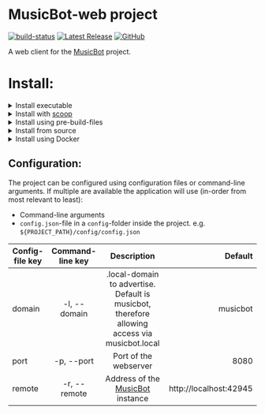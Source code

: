 # MusicBot-web project

[![build-status](https://github.com/felixgail/musicbot-web/workflows/BUILD/badge.svg?branch=master)](https://github.com/FelixGail/Musicbot-web/actions)
[![Latest Release](https://img.shields.io/github/v/tag/FelixGail/MusicBot-web?label=Latest%20release)](https://github.com/FelixGail/Musicbot-web/releases)
[![GitHub](https://img.shields.io/github/license/felixgail/MusicBot-web)](https://github.com/FelixGail/Musicbot-web/blob/master/LICENSE)

A web client for the [MusicBot](https://github.com/BjoernPetersen/MusicBot) project.

# Install:

<details>
    <summary>Install executable</summary>
    
- Download the latest executable for your architecture from the         [release section](https://github.com/FelixGail/MusicBot-web/releases).

- Start the executable.<br>
  _Since the executable is not signed with a verified certificate. Windows will block its execution. To start click on "More information" and then "Start anyway"_.
  </details>

<details>
    <summary>Install with <a href="https://scoop.sh">scoop</a></summary>

```
scoop install https://github.com/FelixGail/Musicbot-web/releases/latest/download/scoop-manifest.json
```

</details>

<details>
    <summary>Install using pre-build-files</summary>

### Requirements:

- [Node](https://nodejs.org/en/) > 8
- [npm](https://www.npmjs.com/)
- [yarn](https://www.npmjs.com/package/yarn)

### Steps:

1. Download the latest `musicbot-web.zip` from the [release section](https://github.com/FelixGail/MusicBot-web/releases).
2. Extract the zip and enter the directory
3. Install server dependencies:
   ```
   yarn install --frozen-lockfile
   ```
4. [Configure](#configuration) the application.
5. Start the application:
   ```
   node index.js [options]
   ```
   </details>

<details>
    <summary>Install from source</summary>

### Requirements:

- [Node](https://nodejs.org/en/)
- [npm](https://www.npmjs.com/)
- [yarn](https://www.npmjs.com/package/yarn)
- [git](https://git-scm.com/)

### Steps:

1. Clone the repository:

   `git clone https://github.com/FelixGail/MusicBot-web.git`

2. Change into the newly created directory:

   `cd MusicBot-web`

3. Install the dependencies:

   `yarn && yarn bootstrap`

4. Build the project:

   `yarn build`

5. Start directly:

   `yarn start`

6. OR Build a executable

   1. Create the executable. _Exchange the tag `<NAME_OF_YOUR_EXECUTABLE>` with a name of your liking_:

      `yarn pkg -o <NAME_OF_YOUR_EXECUTABLE>`

   2. Start the executable.

</details>

<details>
    <summary>Install using Docker</summary>

- Using [docker](https://docs.docker.com/install/) directly:

  ```
  docker run -p <PORT>:8080 felixgail/musicbot-web:latest
  ```

  The application is now accessible at `http://musicbot.local:<PORT>`

- Using [docker-compose](https://docs.docker.com/compose/):

  docker-compose makes it easier to persist your configuration data.
  Create a `docker.compose.yml` file that looks like this.
  Edit the ports, so they reflect the port you want to expose your application on:

  ```
  version: "3"
  services:
    server:
      image: felixgail/musicbot-web:latest
      ports:
        - "8080:8080"
      volumes:
        - "./config.json:/usr/src/app/config/config.json"
  ```

  Create a `config.json` file in the same directory, in which you save your [configuration](#configuration).

  Start your application with `docker-compose up`

  </details>

## Configuration:

The project can be configured using configuration files or command-line arguments.
If multiple are available the application will use (in-order from most relevant to least):

- Command-line arguments
- `config.json`-file in a `config`-folder inside the project. e.g. `${PROJECT_PATH}/config/config.json`

| Config-file key | Command-line key |                                          Description                                          |                Default |
| --------------- | :--------------: | :-------------------------------------------------------------------------------------------: | ---------------------: |
| domain          |   -l, --domain   | .local-domain to advertise. Default is musicbot, therefore allowing access via musicbot.local |               musicbot |
| port            |    -p, --port    |                                     Port of the webserver                                     |                   8080 |
| remote          |   -r, --remote   |        Address of the [MusicBot](https://github.com/BjoernPetersen/MusicBot) instance         | http://localhost:42945 |
